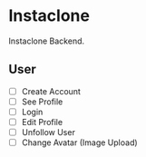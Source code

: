 # Instaclone

Instaclone Backend.

## User

- [ ] Create Account
- [ ] See Profile
- [ ] Login
- [ ] Edit Profile
- [ ] Unfollow User
- [ ] Change Avatar (Image Upload)

